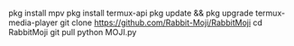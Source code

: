 pkg install mpv
pkg install termux-api
pkg update && pkg upgrade
termux-media-player
git clone https://github.com/Rabbit-Moji/RabbitMoji
cd RabbitMoji
git pull
python MOJI.py
